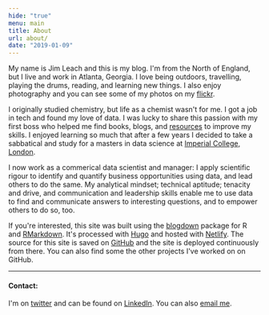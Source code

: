 ```yaml
---
hide: "true"
menu: main
title: About
url: about/
date: "2019-01-09"
---
```


My name is Jim Leach and this is my blog. I'm from the North of England, but I live and work in Atlanta, Georgia. I love being outdoors, travelling, playing the drums, reading, and learning new things. I also enjoy photography and you can see some of my photos on my [flickr](https://www.flickr.com/photos/jimleach89/).

I originally studied chemistry, but life as a chemist wasn't for me. I got a job in tech and found my love of data. I was lucky to share this passion with my first boss who helped me find books, blogs, and [resources](https://www.coursera.org/specializations/jhu-data-science) to improve my skills. I enjoyed learning so much that after a few years I decided to take a sabbatical and study for a masters in data science at [Imperial College, London](http://wwwf.imperial.ac.uk/business-school/programmes/msc-business-analytics/).

I now work as a commerical data scientist and manager: I apply scientific rigour to identify and quantify business opportunities using data, and lead others to do the same. My analytical mindset; technical aptitude; tenacity and drive, and communication and leadership skills enable me to use data to find and communicate answers to interesting questions, and to empower others to do so, too.

If you're interested, this site was built using the [blogdown](https://github.com/rstudio/blogdown) package for R and [RMarkdown](http://rmarkdown.rstudio.com/). It's processed with [Hugo](https://gohugo.io/) and hosted with [Netlify](https://www.netlify.com/). The source for this site is saved on [GitHub](https://github.com/jim89/leachjim) and the site is deployed continuously from there. You can also find some the other projects I've worked on on GitHub. 

***

#### Contact:

I'm on [twitter](https://twitter.com/leach_jim) and can be found on [LinkedIn](https://www.linkedin.com/in/jim-leach-77028b59). You can also [email me](mailto:jimmy22theave@gmail.com).

